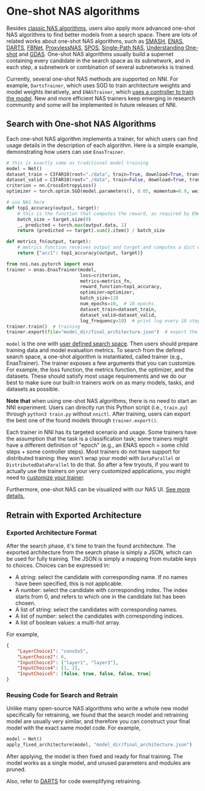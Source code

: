 # One-shot NAS algorithms

Besides [classic NAS algorithms](./ClassicNas.md), users also apply more advanced one-shot NAS algorithms to find better models from a search space. There are lots of related works about one-shot NAS algorithms, such as [SMASH][8], [ENAS][2], [DARTS][1], [FBNet][3], [ProxylessNAS][4], [SPOS][5], [Single-Path NAS][6],  [Understanding One-shot][7] and [GDAS][9]. One-shot NAS algorithms usually build a supernet containing every candidate in the search space as its subnetwork, and in each step, a subnetwork or combination of several subnetworks is trained.

Currently, several one-shot NAS methods are supported on NNI. For example, `DartsTrainer`, which uses SGD to train architecture weights and model weights iteratively, and `ENASTrainer`, which [uses a controller to train the model][2]. New and more efficient NAS trainers keep emerging in research community and some will be implemented in future releases of NNI.

## Search with One-shot NAS Algorithms

Each one-shot NAS algorithm implements a trainer, for which users can find usage details in the description of each algorithm. Here is a simple example, demonstrating how users can use `EnasTrainer`.

```python
# this is exactly same as traditional model training
model = Net()
dataset_train = CIFAR10(root="./data", train=True, download=True, transform=train_transform)
dataset_valid = CIFAR10(root="./data", train=False, download=True, transform=valid_transform)
criterion = nn.CrossEntropyLoss()
optimizer = torch.optim.SGD(model.parameters(), 0.05, momentum=0.9, weight_decay=1.0E-4)

# use NAS here
def top1_accuracy(output, target):
    # this is the function that computes the reward, as required by ENAS algorithm
    batch_size = target.size(0)
    _, predicted = torch.max(output.data, 1)
    return (predicted == target).sum().item() / batch_size

def metrics_fn(output, target):
    # metrics function receives output and target and computes a dict of metrics
    return {"acc1": top1_accuracy(output, target)}

from nni.nas.pytorch import enas
trainer = enas.EnasTrainer(model,
                           loss=criterion,
                           metrics=metrics_fn,
                           reward_function=top1_accuracy,
                           optimizer=optimizer,
                           batch_size=128
                           num_epochs=10,  # 10 epochs
                           dataset_train=dataset_train,
                           dataset_valid=dataset_valid,
                           log_frequency=10)  # print log every 10 steps
trainer.train()  # training
trainer.export(file="model_dir/final_architecture.json")  # export the final architecture to file
```

`model` is the one with [user defined search space](./WriteSearchSpace.md). Then users should prepare training data and model evaluation metrics. To search from the defined search space, a one-shot algorithm is instantiated, called trainer (e.g., EnasTrainer). The trainer exposes a few arguments that you can customize. For example, the loss function, the metrics function, the optimizer, and the datasets. These should satisfy most usage requirements and we do our best to make sure our built-in trainers work on as many models, tasks, and datasets as possible.

**Note that** when using one-shot NAS algorithms, there is no need to start an NNI experiment. Users can directly run this Python script (i.e., `train.py`) through `python3 train.py` without `nnictl`. After training, users can export the best one of the found models through `trainer.export()`.

Each trainer in NNI has its targeted scenario and usage. Some trainers have the assumption that the task is a classification task; some trainers might have a different definition of "epoch" (e.g., an ENAS epoch = some child steps + some controller steps). Most trainers do not have support for distributed training: they won't wrap your model with `DataParallel` or `DistributedDataParallel` to do that. So after a few tryouts, if you want to actually use the trainers on your very customized applications, you might need to [customize your trainer](./Advanced.md#extend-the-ability-of-one-shot-trainers).

Furthermore, one-shot NAS can be visualized with our NAS UI. [See more details.](./Visualization.md)

## Retrain with Exported Architecture

### Exported Architecture Format

After the search phase, it's time to train the found architecture.  The exported architecture from the search phase is simply a JSON, which can be used for fully training. The JSON is simply a mapping from mutable keys to choices. Choices can be expressed in:

* A string: select the candidate with corresponding name. If no names have been specified, this is not applicable.
* A number: select the candidate with corresponding index. The index starts from 0, and refers to which one in the candidate list has been chosen.
* A list of string: select the candidates with corresponding names.
* A list of number: select the candidates with corresponding indices.
* A list of boolean values: a multi-hot array.

For example,

```json
{
    "LayerChoice1": "conv5x5",
    "LayerChoice2": 6,
    "InputChoice3": ["layer1", "layer3"],
    "InputChoice4": [1, 2],
    "InputChoice5": [false, true, false, false, true]
}
```

### Reusing Code for Search and Retrain

Unlike many open-source NAS algorithms who write a whole new model specifically for retraining, we found that the search model and retraining model are usually very similar, and therefore you can construct your final model with the exact same model code. For example,

```python
model = Net()
apply_fixed_architecture(model, "model_dir/final_architecture.json")
```

After applying, the model is then fixed and ready for final training. The model works as a single model, and unused parameters and modules are pruned.

Also, refer to [DARTS](./DARTS.md) for code exemplifying retraining.

[1]: https://arxiv.org/abs/1808.05377
[2]: https://arxiv.org/abs/1802.03268
[3]: https://arxiv.org/abs/1812.03443
[4]: https://arxiv.org/abs/1812.00332
[5]: https://arxiv.org/abs/1904.00420
[6]: https://arxiv.org/abs/1904.02877
[7]: http://proceedings.mlr.press/v80/bender18a
[8]: https://arxiv.org/abs/1708.05344
[9]: https://arxiv.org/abs/1910.04465
